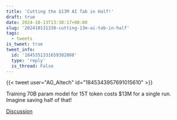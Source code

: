 ```yaml
---
title: 'Cutting the $13M AI Tab in Half!'
draft: true
date: 2024-10-13T13:30:17+00:00
slug: '202410131330-cutting-13m-ai-tab-in-half'
tags:
  - tweets
is_tweet: true
tweet_info:
  id: '1845351331659382808'
  type: 'reply'
  is_thread: False
---
```




{{< tweet user="AG_AItech" id="1845343957691015610" >}}

Training 70B param model for 15T token costs $13M for a single run. Imagine saving half of that!

[Discussion](https://x.com/sytelus/status/1845351331659382808)
